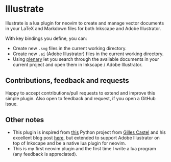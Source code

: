 # Illustrate

Illustrate is a lua plugin for neovim to create and manage vector documents in
your LaTeX and Markdown files for both Inkscape and Adobe Illustrator.

With key bindings you define, you can:

* Create new `.svg` files in the current working directory.
* Create new `.ai` (Adobe Illustrator) files in the current working directory.
* Using [plenary](https://github.com/nvim-lua/plenary.nvim) let you search through the
  available documents in your current project and open them in Inkscape / Adobe Illustrator.

## Contributions, feedback and requests

Happy to accept contributions/pull requests to extend and improve this simple 
plugin. Also open to feedback and request, if you open a GitHub issue.

## Other notes

* This plugin is inspired from [this](https://github.com/gillescastel/inkscape-figures) Python project from [Gilles Castel](https://github.com/gillescastel) and his excellent blog post [here](https://castel.dev/post/lecture-notes-2/), but extended to support Adobe Illustrator on top of Inkscape and be a native lua plugin for neovim.
* This is my first neovim plugin and the first time I write a lua program (any feedback is appreciated).

